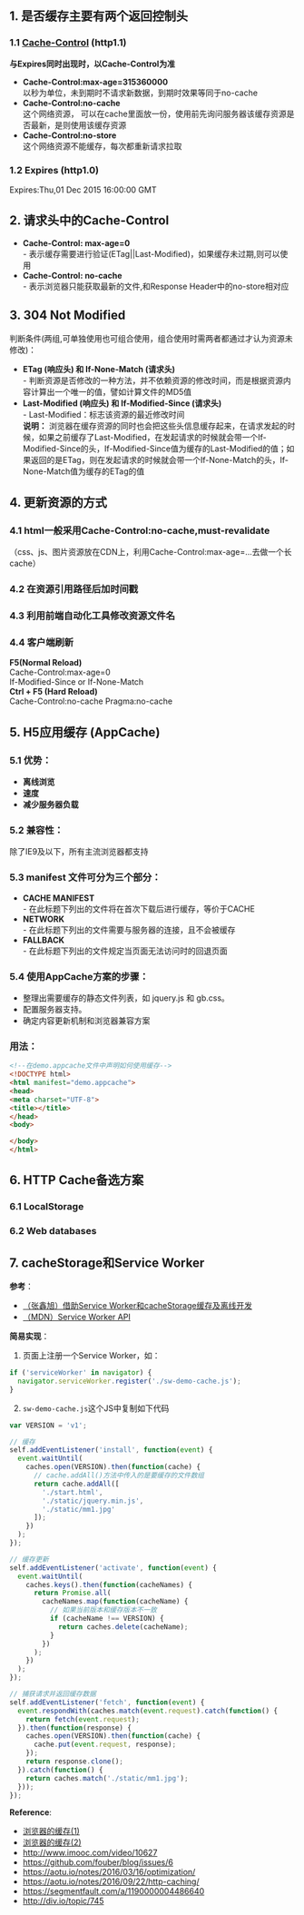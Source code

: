## 1. 是否缓存主要有两个返回控制头
### 1.1 [Cache-Control](https://developer.mozilla.org/zh-CN/docs/Web/HTTP/Headers/Cache-Control) (http1.1)
**与Expires同时出现时，以Cache-Control为准**
- **Cache-Control:max-age=315360000**  
以秒为单位，未到期时不请求新数据，到期时效果等同于no-cache  
- **Cache-Control:no-cache**  
这个网络资源， 可以在cache里面放一份，使用前先询问服务器该缓存资源是否最新，是则使用该缓存资源  
- **Cache-Control:no-store**  
这个网络资源不能缓存，每次都重新请求拉取  

### 1.2 Expires (http1.0)
Expires:Thu,01 Dec 2015 16:00:00 GMT

## 2. 请求头中的Cache-Control
- **Cache-Control: max-age=0**  
\- 表示缓存需要进行验证(ETag||Last-Modified)，如果缓存未过期,则可以使用
- **Cache-Control: no-cache**  
\- 表示浏览器只能获取最新的文件,和Response Header中的no-store相对应

## 3. 304 Not Modified
判断条件(两组,可单独使用也可组合使用，组合使用时需两者都通过才认为资源未修改)：
- **ETag (响应头) 和 If-None-Match (请求头)**  
\- 判断资源是否修改的一种方法，并不依赖资源的修改时间，而是根据资源内容计算出一个唯一的值，譬如计算文件的MD5值
- **Last-Modified (响应头)  和 If-Modified-Since (请求头)**  
\- Last-Modified：标志该资源的最近修改时间  
**说明：** 浏览器在缓存资源的同时也会把这些头信息缓存起来，在请求发起的时候，如果之前缓存了Last-Modified，在发起请求的时候就会带一个If-Modified-Since的头，If-Modified-Since值为缓存的Last-Modified的值；如果返回的是ETag，则在发起请求的时候就会带一个If-None-Match的头，If-None-Match值为缓存的ETag的值

## 4. 更新资源的方式
### 4.1 html一般采用Cache-Control:no-cache,must-revalidate
（css、js、图片资源放在CDN上，利用Cache-Control:max-age=...去做一个长cache）
### 4.2 在资源引用路径后加时间戳
### 4.3 利用前端自动化工具修改资源文件名
### 4.4 客户端刷新
**F5(Normal Reload)**   
Cache-Control:max-age=0    
If-Modified-Since or If-None-Match   
**Ctrl + F5 (Hard Reload)**  
Cache-Control:no-cache
Pragma:no-cache

## 5. H5应用缓存 (AppCache)
### 5.1 优势：
- **离线浏览**
- **速度**
- **减少服务器负载**

### 5.2 兼容性：
除了IE9及以下，所有主流浏览器都支持

### 5.3 manifest 文件可分为三个部分：
- **CACHE MANIFEST**  
 \- 在此标题下列出的文件将在首次下载后进行缓存，等价于CACHE
- **NETWORK**  
 \- 在此标题下列出的文件需要与服务器的连接，且不会被缓存
- **FALLBACK**  
 \- 在此标题下列出的文件规定当页面无法访问时的回退页面

### 5.4 使用AppCache方案的步骤：
- 整理出需要缓存的静态文件列表，如 jquery.js 和 gb.css。
- 配置服务器支持。
- 确定内容更新机制和浏览器兼容方案

### 用法：

```html
<!--在demo.appcache文件中声明如何使用缓存-->
<!DOCTYPE html>
<html manifest="demo.appcache">
<head>
<meta charset="UTF-8">
<title></title>
</head>
<body>

</body>
</html>
```

## 6. HTTP Cache备选方案
### 6.1 LocalStorage
### 6.2 Web databases

## 7. cacheStorage和Service Worker
**参考**：
- [（张鑫旭）借助Service Worker和cacheStorage缓存及离线开发](http://www.zhangxinxu.com/wordpress/2017/07/service-worker-cachestorage-offline-develop/)
- [（MDN）Service Worker API](https://developer.mozilla.org/zh-CN/docs/Web/API/Service_Worker_API)

**简易实现**：
1. 页面上注册一个Service Worker，如：
```js
if ('serviceWorker' in navigator) {
  navigator.serviceWorker.register('./sw-demo-cache.js');
}
```

2. `sw-demo-cache.js`这个JS中复制如下代码

```js
var VERSION = 'v1';

// 缓存
self.addEventListener('install', function(event) {
  event.waitUntil(
    caches.open(VERSION).then(function(cache) {
      // cache.addAll()方法中传入的是要缓存的文件数组
      return cache.addAll([
        './start.html',
        './static/jquery.min.js',
        './static/mm1.jpg'
      ]);
    })
  );
});

// 缓存更新
self.addEventListener('activate', function(event) {
  event.waitUntil(
    caches.keys().then(function(cacheNames) {
      return Promise.all(
        cacheNames.map(function(cacheName) {
          // 如果当前版本和缓存版本不一致
          if (cacheName !== VERSION) {
            return caches.delete(cacheName);
          }
        })
      );
    })
  );
});

// 捕获请求并返回缓存数据
self.addEventListener('fetch', function(event) {
  event.respondWith(caches.match(event.request).catch(function() {
    return fetch(event.request);
  }).then(function(response) {
    caches.open(VERSION).then(function(cache) {
      cache.put(event.request, response);
    });
    return response.clone();
  }).catch(function() {
    return caches.match('./static/mm1.jpg');
  }));
});
```


**Reference**:  
- [浏览器的缓存(1)](https://segmentfault.com/a/1190000004486640)
- [浏览器的缓存(2)](https://segmentfault.com/a/1190000004486660)
- http://www.imooc.com/video/10627    
- https://github.com/fouber/blog/issues/6  
- https://aotu.io/notes/2016/03/16/optimization/  
- https://aotu.io/notes/2016/09/22/http-caching/  
- https://segmentfault.com/a/1190000004486640  
- http://div.io/topic/745
